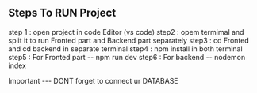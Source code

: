 
## Steps To RUN Project

step 1 : open project in code Editor (vs code) 
step2 : opem termimal and split it to run Fronted part and Backend part separately 
step3 : cd Fronted and cd backend in separate terminal 
step4 : npm install in both terminal
step5 : For Fronted part -- npm run dev
step6 : For backend -- nodemon index

Important --- DONT forget to connect ur DATABASE
